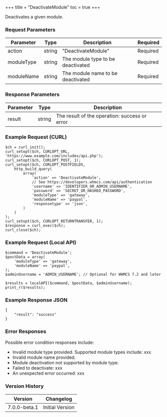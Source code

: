 +++
title = "DeactivateModule"
toc = true
+++

Deactivates a given module.

### Request Parameters

| Parameter | Type | Description | Required |
| --------- | ---- | ----------- | -------- |
| action | string | "DeactivateModule" | Required |
| moduleType | string | The module type to be deactivated | Required |
| moduleName | string | The module name to be deactivated | Required |

### Response Parameters

| Parameter | Type | Description |
| --------- | ---- | ----------- |
| result | string | The result of the operation: success or error |


### Example Request (CURL)

```
$ch = curl_init();
curl_setopt($ch, CURLOPT_URL, 'https://www.example.com/includes/api.php');
curl_setopt($ch, CURLOPT_POST, 1);
curl_setopt($ch, CURLOPT_POSTFIELDS,
    http_build_query(
        array(
            'action' => 'DeactivateModule',
            // See https://developers.whmcs.com/api/authentication
            'username' => 'IDENTIFIER_OR_ADMIN_USERNAME',
            'password' => 'SECRET_OR_HASHED_PASSWORD',
            'moduleType' => 'gateway',
            'moduleName' => 'paypal',
            'responsetype' => 'json',
        )
    )
);
curl_setopt($ch, CURLOPT_RETURNTRANSFER, 1);
$response = curl_exec($ch);
curl_close($ch);
```


### Example Request (Local API)

```
$command = 'DeactivateModule';
$postData = array(
    'moduleType' => 'gateway',
    'moduleName' => 'paypal',
);
$adminUsername = 'ADMIN_USERNAME'; // Optional for WHMCS 7.2 and later

$results = localAPI($command, $postData, $adminUsername);
print_r($results);
```


### Example Response JSON

```
{
    "result": "success"
}
```


### Error Responses

Possible error condition responses include:

* Invalid module type provided. Supported module types include: xxx
* Invalid module name provided.
* Module deactivation not supported by module type.
* Failed to deactivate: xxx
* An unexpected error occurred: xxx


### Version History

| Version | Changelog |
| ------- | --------- |
| 7.0.0-beta.1 | Initial Version |
